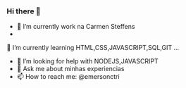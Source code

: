 ### Hi there 👋

- 🔭 I’m currently work na Carmen Steffens
-  
 🌱 I’m currently learning  HTML,CSS,JAVASCRIPT,SQL,GIT ...
- 🤔 I’m looking for help with  NODEJS,JAVASCRIPT
- 💬 Ask me about minhas experiencias
- 📫 How to reach me: @emersonctri
